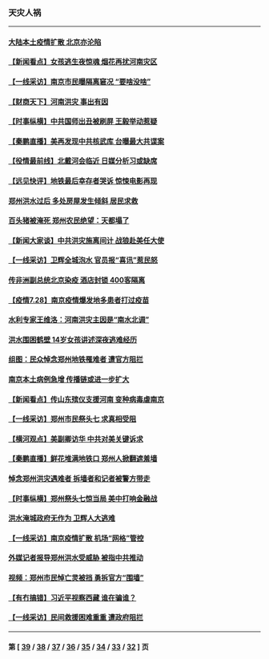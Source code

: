 ### 天灾人祸
---
#### [大陆本土疫情扩散 北京亦沦陷](../../pages/ncid280/n13123272.md) 
#### [【新闻看点】女孩逃生夜惊魂 烟花再扰河南灾区](../../pages/ncid280/n13122730.md) 
#### [【一线采访】南京市民曝隔离窘况 “要啥没啥”](../../pages/ncid280/n13122751.md) 
#### [【财商天下】河南洪灾 事出有因](../../pages/ncid280/n13122390.md) 
#### [【时事纵横】中共国师出丑被刷屏 王毅举动惹疑](../../pages/ncid280/n13122785.md) 
#### [【秦鹏直播】美再发现中共核武库 台曝最大共谍案](../../pages/ncid280/n13122812.md) 
#### [【役情最前线】北戴河会临近 日媒分析习或缺席](../../pages/ncid280/n13122669.md) 
#### [【远见快评】地铁最后幸存者哭诉 惊悚电影再现](../../pages/ncid280/n13122756.md) 
#### [郑州洪水过后 多处房屋发生倾斜 居民求救](../../pages/ncid280/n13122400.md) 
#### [百头猪被淹死 郑州农民绝望：天都塌了](../../pages/ncid280/n13122179.md) 
#### [【新闻大家谈】中共洪灾施离间计 战狼赴美任大使](../../pages/ncid280/n13121673.md) 
#### [【一线采访】卫辉全城泡水 官员报“喜讯”惹民怒](../../pages/ncid280/n13121272.md) 
#### [传非洲副总统北京染疫 酒店封锁 400客隔离](../../pages/ncid280/n13121444.md) 
#### [【疫情7.28】南京疫情爆发地多患者打过疫苗](../../pages/ncid280/n13121261.md) 
#### [水利专家王维洛：河南洪灾主因是“南水北调”](../../pages/ncid280/n13120199.md) 
#### [洪水围困鹤壁 14岁女孩讲述深夜逃难经历](../../pages/ncid280/n13120990.md) 
#### [组图：民众悼念郑州地铁罹难者 遭官方阻拦](../../pages/ncid280/n13120434.md) 
#### [南京本土病例急增 传播链或进一步扩大](../../pages/ncid280/n13120789.md) 
#### [【新闻看点】传山东殡仪支援河南 变种病毒虐南京](../../pages/ncid280/n13119609.md) 
#### [【一线采访】郑州市民祭头七 求真相受阻](../../pages/ncid280/n13120046.md) 
#### [【横河观点】美副卿访华 中共对美关键诉求](../../pages/ncid280/n13120062.md) 
#### [【秦鹏直播】鲜花堆满地铁口 郑州人掀翻遮羞墙](../../pages/ncid280/n13120033.md) 
#### [悼念郑州洪灾遇难者 拆墙者和记者被警方带走](../../pages/ncid280/n13119996.md) 
#### [【时事纵横】郑州祭头七惊当局 美中打响金融战](../../pages/ncid280/n13120017.md) 
#### [洪水淹城政府无作为 卫辉人大逃难](../../pages/ncid280/n13119787.md) 
#### [【一线采访】南京疫情扩散 机场“网格”管控](../../pages/ncid280/n13119490.md) 
#### [外媒记者报导郑州洪水受威胁 被指中共推动](../../pages/ncid280/n13119504.md) 
#### [视频：郑州市民悼亡灵被挡 勇拆官方“围墙”](../../pages/ncid280/n13118699.md) 
#### [【有冇搞错】习近平视察西藏 谁在骗谁？](../../pages/ncid280/n13117035.md) 
#### [【一线采访】民间救援困难重重 遭政府阻拦](../../pages/ncid280/n13118603.md) 

---
#### 第 [ [39](./39.md) / [38](./38.md) / [37](./37.md) / [36](./36.md) / [35](./35.md) / [34](./34.md) / [33](./33.md) / [32](./32.md) ] 页
